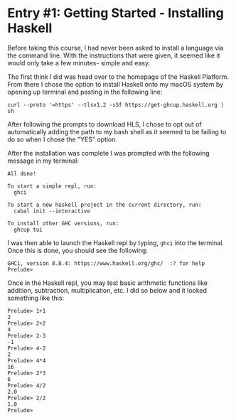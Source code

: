 # Entry #1: Getting Started - Installing Haskell

Before taking this course, I had never been asked to install a language via the command line. With the instructions that were given, it seemed like it would only take a few minutes- simple and easy. 
 
The first think I did was head over to the homepage of the Haskell Platform. From there I chose the option to install Haskell onto my macOS system by opening up terminal and pasting in the following line: 

<pre><code>curl --proto '=https' --tlsv1.2 -sSf https://get-ghcup.haskell.org | sh
</code></pre>

After following the prompts to download HLS, I chose to opt out of automatically adding the path to my bash shell as it seemed to be failing to do so when I chose the "YES" option. 

After the installation was complete I was prompted with the following message in my terminal: 

<pre><code>All done!

To start a simple repl, run:
  ghci

To start a new haskell project in the current directory, run:
  cabal init --interactive

To install other GHC versions, run:
  ghcup tui
</code></pre>

I was then able to launch the Haskell repl by typing, `ghci` 
into the terminal. Once this is done, you should see the following: 

<pre><code>GHCi, version 8.8.4: https://www.haskell.org/ghc/  :? for help
Prelude> 
</code></pre>

Once in the Haskell repl, you may test basic arithmetic functions like addition, subtraction, multiplication, etc. I did so below and it looked something like this: 

<pre><code>Prelude> 1+1
2
Prelude> 2+2
4
Prelude> 2-3
-1
Prelude> 4-2
2
Prelude> 4*4
16
Prelude> 2*3
6
Prelude> 4/2
2.0
Prelude> 2/2
1.0
Prelude> 
</code></pre>